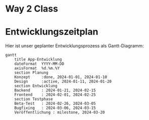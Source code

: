# Way 2 Class

# Entwicklungszeitplan

Hier ist unser geplanter Entwicklungsprozess als Gantt-Diagramm:

```mermaid
gantt
    title App-Entwicklung
    dateFormat  YYYY-MM-DD
    axisFormat  %d.%m.%Y
    section Planung
    Konzept     :done, 2024-01-01, 2024-01-10
    Design      :active, 2024-01-11, 2024-01-20
    section Entwicklung
    Backend     : 2024-01-21, 2024-02-15
    Frontend    : 2024-02-01, 2024-02-25
    section Testphase
    Beta-Test   : 2024-02-26, 2024-03-05
    Bugfixing   : 2024-03-06, 2024-03-15
    Veröffentlichung : milestone, 2024-03-20
